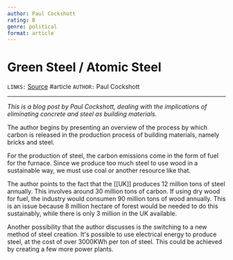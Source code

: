 ```yaml
---
author: Paul Cockshott
rating: B
genre: political
format: article
---
```

# Green Steel / Atomic Steel
`LINKS:` [Source](https://paulcockshott.wordpress.com/2021/02/01/green-steel-atomic-steel/)
#article 
`AUTHOR:`  Paul Cockshott

---
*This is a blog post by Paul Cockshott, dealing with the implications of eliminating concrete and steel as building materials.*

The author begins by presenting an overview of the process by which carbon is released in the production process of building materials, namely bricks and steel. 

For the production of steel, the carbon emissions come in the form of fuel for the furnace. Since we produce too much steel to use wood in a sustainable way, we must use coal or another resource like that. 

The author points to the fact that the [[UK]] produces 12 million tons of steel annually. This involves around 30 million tons of carbon. If using dry wood for fuel, the industry would consumen 90 million tons of wood annually. This is an issue because 8 million hectare of forest would be needed to do this sustainably, while there is only 3 million in the UK available. 

Another possibility that the author discusses is the switching to a new method of steel creation. It's possible to use electrical energy to produce steel, at the cost of over 3000KWh per ton of steel. This could be achieved by creating a few more power plants. 
